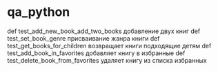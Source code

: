 # qa_python


def test_add_new_book_add_two_books добавление двух книг
def test_set_book_genre присваивание жанра книги
def test_get_books_for_children возвращает книги подходящие детям
def test_add_book_in_favorites добавляет книгу в избранные
def test_delete_book_from_favorites удаляет книгу из списка избранных